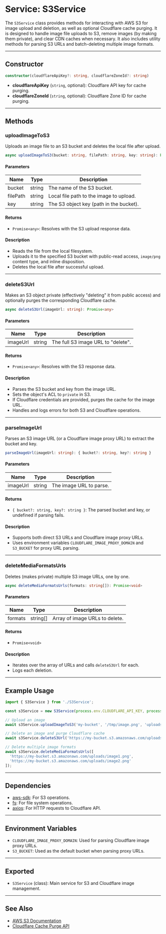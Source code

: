 # Service: S3Service

The `S3Service` class provides methods for interacting with AWS S3 for image upload and deletion, as well as optional Cloudflare cache purging. It is designed to handle image file uploads to S3, remove images (by making them private), and clear CDN caches when necessary. It also includes utility methods for parsing S3 URLs and batch-deleting multiple image formats.

---

## Constructor

```typescript
constructor(cloudflareApiKey?: string, cloudflareZoneId?: string)
```

- **cloudflareApiKey** (`string`, optional): Cloudflare API key for cache purging.
- **cloudflareZoneId** (`string`, optional): Cloudflare Zone ID for cache purging.

---

## Methods

### uploadImageToS3

Uploads an image file to an S3 bucket and deletes the local file after upload.

```typescript
async uploadImageToS3(bucket: string, filePath: string, key: string): Promise<any>
```

#### Parameters

| Name      | Type   | Description                                 |
|-----------|--------|---------------------------------------------|
| bucket    | string | The name of the S3 bucket.                  |
| filePath  | string | Local file path to the image to upload.     |
| key       | string | The S3 object key (path in the bucket).     |

#### Returns

- `Promise<any>`: Resolves with the S3 upload response data.

#### Description

- Reads the file from the local filesystem.
- Uploads it to the specified S3 bucket with public-read access, `image/png` content type, and inline disposition.
- Deletes the local file after successful upload.

---

### deleteS3Url

Makes an S3 object private (effectively "deleting" it from public access) and optionally purges the corresponding Cloudflare cache.

```typescript
async deleteS3Url(imageUrl: string): Promise<any>
```

#### Parameters

| Name      | Type   | Description                                 |
|-----------|--------|---------------------------------------------|
| imageUrl  | string | The full S3 image URL to "delete".          |

#### Returns

- `Promise<any>`: Resolves with the S3 response data.

#### Description

- Parses the S3 bucket and key from the image URL.
- Sets the object's ACL to `private` in S3.
- If Cloudflare credentials are provided, purges the cache for the image URL.
- Handles and logs errors for both S3 and Cloudflare operations.

---

### parseImageUrl

Parses an S3 image URL (or a Cloudflare image proxy URL) to extract the bucket and key.

```typescript
parseImageUrl(imageUrl: string): { bucket?: string, key?: string }
```

#### Parameters

| Name      | Type   | Description                                 |
|-----------|--------|---------------------------------------------|
| imageUrl  | string | The image URL to parse.                     |

#### Returns

- `{ bucket?: string, key?: string }`: The parsed bucket and key, or undefined if parsing fails.

#### Description

- Supports both direct S3 URLs and Cloudflare image proxy URLs.
- Uses environment variables `CLOUDFLARE_IMAGE_PROXY_DOMAIN` and `S3_BUCKET` for proxy URL parsing.

---

### deleteMediaFormatsUrls

Deletes (makes private) multiple S3 image URLs, one by one.

```typescript
async deleteMediaFormatsUrls(formats: string[]): Promise<void>
```

#### Parameters

| Name      | Type     | Description                                 |
|-----------|----------|---------------------------------------------|
| formats   | string[] | Array of image URLs to delete.              |

#### Returns

- `Promise<void>`

#### Description

- Iterates over the array of URLs and calls `deleteS3Url` for each.
- Logs each deletion.

---

## Example Usage

```typescript
import { S3Service } from './S3Service';

const s3Service = new S3Service(process.env.CLOUDFLARE_API_KEY, process.env.CLOUDFLARE_ZONE_ID);

// Upload an image
await s3Service.uploadImageToS3('my-bucket', '/tmp/image.png', 'uploads/image.png');

// Delete an image and purge Cloudflare cache
await s3Service.deleteS3Url('https://my-bucket.s3.amazonaws.com/uploads/image.png');

// Delete multiple image formats
await s3Service.deleteMediaFormatsUrls([
  'https://my-bucket.s3.amazonaws.com/uploads/image1.png',
  'https://my-bucket.s3.amazonaws.com/uploads/image2.png'
]);
```

---

## Dependencies

- [aws-sdk](https://www.npmjs.com/package/aws-sdk): For S3 operations.
- [fs](https://nodejs.org/api/fs.html): For file system operations.
- [axios](https://www.npmjs.com/package/axios): For HTTP requests to Cloudflare API.

---

## Environment Variables

- `CLOUDFLARE_IMAGE_PROXY_DOMAIN`: Used for parsing Cloudflare image proxy URLs.
- `S3_BUCKET`: Used as the default bucket when parsing proxy URLs.

---

## Exported

- `S3Service` (class): Main service for S3 and Cloudflare image management.

---

## See Also

- [AWS S3 Documentation](https://docs.aws.amazon.com/AWSJavaScriptSDK/latest/AWS/S3.html)
- [Cloudflare Cache Purge API](https://api.cloudflare.com/#zone-purge-all-files)
